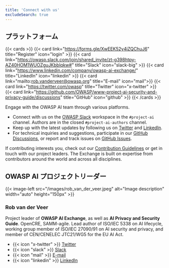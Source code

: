 ```yaml
---
title: 'Connect with us'
excludeSearch: true
---
```


## プラットフォーム

{{< cards >}}
    {{< card link="https://forms.gle/XwEEK52y4iZQChuJ6" title="Register" icon="login" >}}
    {{< card link="https://owasp.slack.com/join/shared_invite/zt-g398htpy-AZ40HOM1WUOZguJKbblqkw#" title="Slack" icon="slack-big" >}}
    {{< card link="https://www.linkedin.com/company/owasp-ai-exchange/" title="LinkedIn" icon="linkedin" >}}
    {{< card link="mailto:rob.vanderveer@owasp.org" title="E-mail" icon="mail">}}
    {{< card link="https://twitter.com/owasp" title="Twitter" icon="x-twitter" >}}
    {{< card link="https://github.com/OWASP/www-project-ai-security-and-privacy-guide/discussions" title="GitHub" icon="github" >}}
{{< /cards >}}

Engage with the OWASP AI team through various platforms.

- Connect with us on the [OWASP Slack](https://owasp.slack.com/join/shared_invite/zt-g398htpy-AZ40HOM1WUOZguJKbblqkw#) workspace in the `#project-ai` channel. Authors are in the closed `#project-ai-authors` channel.
- Keep up with the latest updates by following us on [Twitter](https://twitter.com/owasp) and [LinkedIn](https://www.linkedin.com/company/owasp-ai-exchange/ "OWASP AI Exchange LinkedIn").
- For technical inquiries and suggestions, participate in our [GitHub Discussions](https://github.com/OWASP/www-project-ai-security-and-privacy-guide/discussions), or report and track issues on [GitHub Issues](https://github.com/OWASP/www-project-ai-security-and-privacy-guide/issues).

If contributing interests you, check out our [Contribution Guidelines](/contribute) or get in touch with our project leaders. The Exchange is built on expertise from contributors around the world and across all disciplines.

## OWASP AI プロジェクトリーダー

{{< image-left src="/images/rob_van_der_veer.jpeg" alt="Image description" width="auto" height="150px" >}}

### Rob van der Veer

Project leader of **OWASP AI Exchange**, as well as **AI Privacy and Security Guide**.
OpenCRE, SAMM-agile.
Lead author of ISO/IEC 5338 on AI lifecycle, working group member of ISO/IEC 27090/91 on AI security and privacy, and member of CEN/CENELEC JTC21/WG5 for the EU AI Act.

- {{< icon "x-twitter" >}} [Twitter](https://twitter.com/robvanderveer "Twitter")
- {{< icon "slack" >}} [Slack](https://owasp.slack.com/team/UF0TXT8VD "Slack")
- {{< icon "mail" >}} [E-mail](mailto:rob.vanderveer@owasp.org "E-mail")
- {{< icon "linkedin" >}} [LinkedIn](https://www.linkedin.com/in/robvanderveer "LinkedIn")
